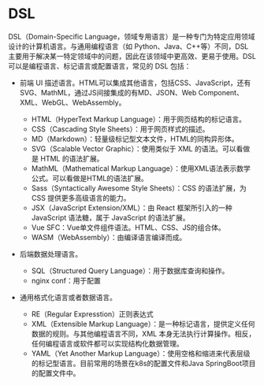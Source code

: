 # DSL
DSL（Domain-Specific Language，领域专用语言）是一种专门为特定应用领域设计的计算机语言。与通用编程语言（如 Python、Java、C++等）不同，DSL 主要用于解决某一特定领域中的问题，因此在该领域中更高效、更易于使用。DSL 可以是编程语言、标记语言或配置语言，常见的 DSL 包括：

- 前端 UI 描述语言。HTML可以集成其他语言，包括CSS、JavaScript，还有SVG、MathML，通过JS间接集成的有MD、JSON、Web Component、XML、WebGL、WebAssembly。
  - HTML（HyperText Markup Language）：用于网页结构的标记语言。
  - CSS（Cascading Style Sheets）：用于网页样式的描述。
  - MD（Markdown）：轻量级标记型文本文件，HTML的同构异形体。
  - SVG（Scalable Vector Graphic）：使用类似于 XML 的语法。可以看做是 HTML 的语法扩展。
  - MathML（Mathematical Markup Language）：使用XML语法表示数学公式。可以看做是HTML的语法扩展。
  - Sass（Syntactically Awesome Style Sheets）：CSS 的语法扩展，为 CSS 提供更多高级语言的能力。
  - JSX（JavaScript Extension/XML）：由 React 框架所引入的一种 JavaScript 语法糖，属于 JavaScript 的语法扩展。
  - Vue SFC：Vue单文件组件语法。HTML、CSS、JS的组合体。
  - WASM（WebAssembly）：由编译语言编译而成。

- 后端数据处理语言。
  - SQL（Structured Query Language）：用于数据库查询和操作。
  - nginx conf：用于配置

- 通用格式化语言或者数据语言。
  - RE（Regular Expresstion）正则表达式
  - XML（Extensible Markup Language）：是一种标记语言，提供定义任何数据的规则。与其他编程语言不同，XML 本身无法执行计算操作。相反，任何编程语言或软件都可以实现结构化数据管理。
  - YAML（Yet Another Markup Language）：使用空格和缩进来代表层级的标记型语言。目前常用的场景在k8s的配置文件和Java SpringBoot项目的配置文件中。
